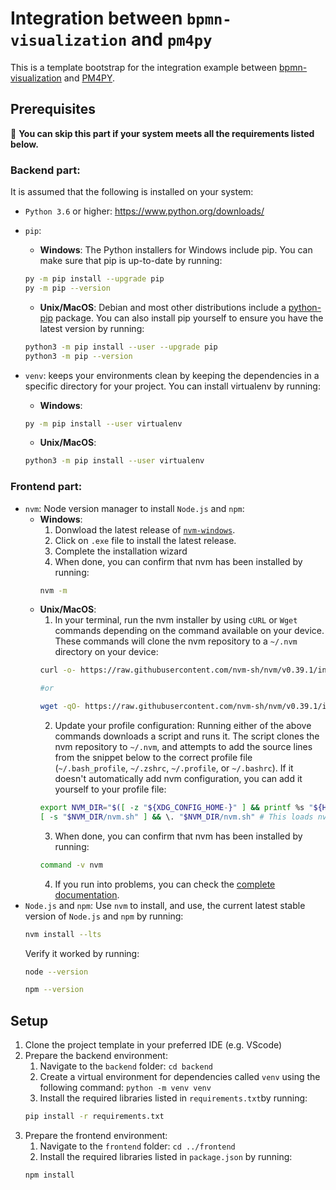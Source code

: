 # Integration between `bpmn-visualization` and `pm4py`
This is a template bootstrap for the integration example between [bpmn-visualization](https://github.com/process-analytics/bpmn-visualization-js/) and [PM4PY](https://github.com/pm4py).

## Prerequisites

💁 **You can skip this part if your system meets all the requirements listed below.**

### Backend part:

It is assumed that the following is installed on your system:

* `Python 3.6` or higher: https://www.python.org/downloads/
* `pip`:
    * **Windows**: The Python installers for Windows include pip. You can make sure that pip is up-to-date by running:
    ```sh
    py -m pip install --upgrade pip
    py -m pip --version
    ```
    * **Unix/MacOS**: Debian and most other distributions include a [python-pip](https://packages.debian.org/stable/python/python3-pip) package. You can also install pip yourself to ensure you have the latest version by running:
    ```sh
    python3 -m pip install --user --upgrade pip
    python3 -m pip --version
    ```

* `venv`: keeps your environments clean by keeping the dependencies in a specific directory for your project. You can install virtualenv by running:
    * **Windows**:
    ```sh
    py -m pip install --user virtualenv
    ```
    * **Unix/MacOS**:
    ```sh
    python3 -m pip install --user virtualenv
    ```
### Frontend part:
* `nvm`: Node version manager to install `Node.js` and `npm`:
  * **Windows**:
    1. Donwload the latest release of [`nvm-windows`](https://github.com/coreybutler/nvm-windows#readme). 
    2. Click on `.exe` file to install the latest release.
    3. Complete the installation wizard
    4. When done, you can confirm that nvm has been installed by running:
    ```sh
    nvm -m
    ```
  * **Unix/MacOS**: 
    1. In your terminal, run the nvm installer by using `cURL` or `Wget` commands depending on the command available on your device. These commands will clone the nvm repository to a `~/.nvm` directory on your device:
    ```sh
    curl -o- https://raw.githubusercontent.com/nvm-sh/nvm/v0.39.1/install.sh | bash

    #or

    wget -qO- https://raw.githubusercontent.com/nvm-sh/nvm/v0.39.1/install.sh | bash
    ```
    2. Update your profile configuration: Running either of the above commands downloads a script and runs it. The script clones the nvm repository to `~/.nvm`, and attempts to add the source lines from the snippet below to the correct profile file (`~/.bash_profile`, `~/.zshrc`, `~/.profile`, or `~/.bashrc`). If it doesn't automatically add nvm configuration, you can add it yourself to your profile file:
    ```sh
    export NVM_DIR="$([ -z "${XDG_CONFIG_HOME-}" ] && printf %s "${HOME}/.nvm" || printf %s "${XDG_CONFIG_HOME}/nvm")" 
    [ -s "$NVM_DIR/nvm.sh" ] && \. "$NVM_DIR/nvm.sh" # This loads nvm
    ```
    3. When done, you can confirm that nvm has been installed by running:
    ```sh
    command -v nvm
    ```
    4. If you run into problems, you can check the [complete documentation](https://github.com/nvm-sh/nvm#installing-and-updating).
* `Node.js` and `npm`: Use `nvm` to install, and use, the current latest stable version of `Node.js` and `npm` by running: 
  ```sh
  nvm install --lts
  ```
  Verify it worked by running:
  ```sh
  node --version
  ```
  ```sh
  npm --version
  ```

## Setup
1. Clone the project template in your preferred IDE (e.g. VScode)
2. Prepare the backend environment:
    1. Navigate to the `backend` folder: `cd backend`
    2. Create a virtual environment for dependencies called `venv` using the following command: `python -m venv venv`
    2. Install the required libraries listed in `requirements.txt`by running:
    ```sh
    pip install -r requirements.txt
    ```
3. Prepare the frontend environment:
    1. Navigate to the `frontend` folder: `cd ../frontend` 
    2. Install the required libraries listed in `package.json` by running:
    ```sh
    npm install
    ```


